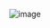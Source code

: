
![image](https://notes.sjtu.edu.cn/uploads/upload_40bccfffacc8ac378a5f6403a5e83a6d.jpg)
<!---
Making garbage in 10000 hours

RakkanArakal/RakkanArakal is a ✨ special ✨ repository because its `README.md` (this file) appears on your GitHub profile.
You can click the Preview link to take a look at your changes.
--->
